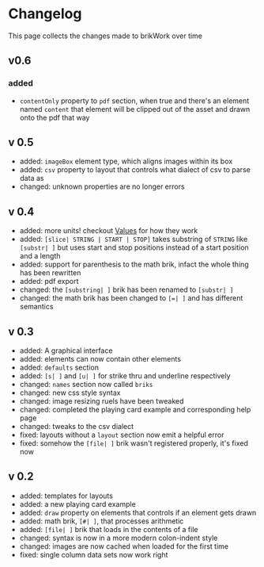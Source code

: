 # Changelog
This page collects the changes made to brikWork over time

## v0.6
### added
 - `contentOnly` property to `pdf` section, when true and there's an element named `content` that element will be clipped out of the asset and drawn onto the pdf that way

## v 0.5
 - added: `imageBox` element type, which aligns images within its box
 - added: `csv` property to layout that controls what dialect of csv to parse data as
 - changed: unknown properties are no longer errors

## v 0.4
 - added: more units! checkout [Values](../Values/) for how they work
 - added: `[slice| STRING | START | STOP]` takes substring of `STRING` like `[substr| ]` but uses start and stop positions instead of a start position and a length
 - added: support for parenthesis to the math brik, infact the whole thing has been rewritten
 - added: pdf export
 - changed: the `[substring| ]` brik has been renamed to `[substr| ]`
 - changed: the math brik has been changed to `[=| ]` and has different semantics

## v 0.3
 - added: A graphical interface
 - added: elements can now contain other elements
 - added: `defaults` section
 - added: `[s| ]` and `[u| ]` for strike thru and underline respectively
 - changed: `names` section now called `briks`
 - changed: new css style syntax
 - changed: image resizing ruels have been tweaked
 - changed: completed the playing card example and corresponding help page
 - changed: tweaks to the csv dialect
 - fixed: layouts without a `layout` section now emit a helpful error
 - fixed: somehow the `[file| ]` brik wasn't registered properly, it's fixed now

## v 0.2
 - added: templates for layouts
 - added: a new playing card example
 - added: `draw` property on elements that controls if an element gets drawn
 - added: math brik, `[#| ]`, that processes arithmetic
 - added: `[file| ]` brik that loads in the contents of a file
 - changed: syntax is now in a more modern colon-indent style
 - changed: images are now cached when loaded for the first time
 - fixed: single column data sets now work right